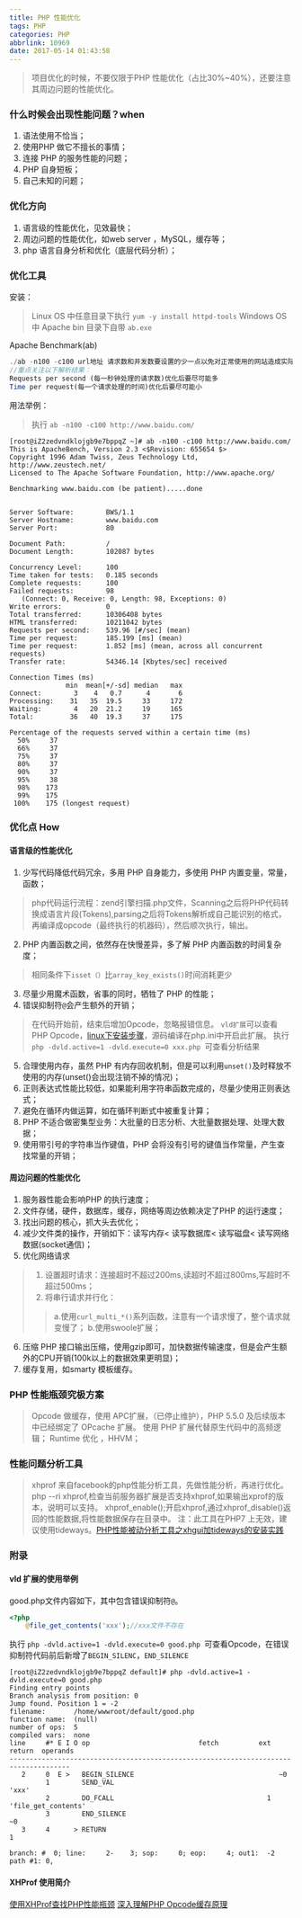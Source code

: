 ```yaml
---
title: PHP 性能优化
tags: PHP
categories: PHP
abbrlink: 10969
date: 2017-05-14 01:43:58
---
```


> 项目优化的时候，不要仅限于PHP 性能优化（占比30%~40%），还要注意其周边问题的性能优化。


### 什么时候会出现性能问题？when
1. 语法使用不恰当；
2. 使用PHP 做它不擅长的事情；
3. 连接 PHP 的服务性能的问题；
4. PHP 自身短板；
5. 自己未知的问题；

### 优化方向
1. 语言级的性能优化，见效最快；
2. 周边问题的性能优化，如web server ，MySQL，缓存等；
3. php 语言自身分析和优化（底层代码分析）；

### 优化工具 
安装：
> Linux OS 中任意目录下执行 `yum -y install httpd-tools`
> Windows OS 中 Apache bin 目录下自带 `ab.exe`

Apache Benchmark(ab) 
```php
./ab -n100 -c100 url地址 请求数和并发数要设置的少一点以免对正常使用的网站造成实际的影响
//重点关注以下解析结果：
Requests per second (每一秒钟处理的请求数)优化后要尽可能多
Time per request(每一个请求处理的时间)优化后要尽可能小

```
用法举例：
> 执行 `ab -n100 -c100 http://www.baidu.com/`

```
[root@iZ2zedvndklojgb9e7bppqZ ~]# ab -n100 -c100 http://www.baidu.com/
This is ApacheBench, Version 2.3 <$Revision: 655654 $>
Copyright 1996 Adam Twiss, Zeus Technology Ltd, http://www.zeustech.net/
Licensed to The Apache Software Foundation, http://www.apache.org/

Benchmarking www.baidu.com (be patient).....done


Server Software:        BWS/1.1
Server Hostname:        www.baidu.com
Server Port:            80

Document Path:          /
Document Length:        102087 bytes

Concurrency Level:      100
Time taken for tests:   0.185 seconds
Complete requests:      100
Failed requests:        98
   (Connect: 0, Receive: 0, Length: 98, Exceptions: 0)
Write errors:           0
Total transferred:      10306408 bytes
HTML transferred:       10211042 bytes
Requests per second:    539.96 [#/sec] (mean)
Time per request:       185.199 [ms] (mean)
Time per request:       1.852 [ms] (mean, across all concurrent requests)
Transfer rate:          54346.14 [Kbytes/sec] received

Connection Times (ms)
              min  mean[+/-sd] median   max
Connect:        3    4   0.7      4       6
Processing:    31   35  19.5     33     172
Waiting:        4   20  21.2     19     165
Total:         36   40  19.3     37     175

Percentage of the requests served within a certain time (ms)
  50%     37
  66%     37
  75%     37
  80%     37
  90%     37
  95%     38
  98%    173
  99%    175
 100%    175 (longest request)
```

### 优化点 How
#### 语言级的性能优化
1. 少写代码降低代码冗余，多用 PHP 自身能力，多使用 PHP 内置变量，常量，函数；
> php代码运行流程：zend引擎扫描.php文件，Scanning之后将PHP代码转换成语言片段(Tokens),parsing之后将Tokens解析成自己能识别的格式，再编译成opcode（最终执行的机器码），然后顺次执行，输出。

2. PHP 内置函数之间，依然存在快慢差异，多了解 PHP 内置函数的时间复杂度；
> 相同条件下`isset（）`比`array_key_exists()`时间消耗更少

3. 尽量少用魔术函数，省事的同时，牺牲了 PHP 的性能；
4. 错误抑制符`@`会产生额外的开销；
> 在代码开始前，结束后增加Opcode，忽略报错信息。
> `vld扩展`可以查看PHP Opcode，[linux下安装步骤](http://blog.csdn.net/21aspnet/article/details/7002644)，源码编译在php.ini中开启此扩展。
> 执行 `php -dvld.active=1 -dvld.execute=0 xxx.php `可查看分析结果

5. 合理使用内存，虽然 PHP 有内存回收机制，但是可以利用`unset()`及时释放不使用的内存(unset()会出现注销不掉的情况)；
6. 正则表达式性能比较低，如果能利用字符串函数完成的，尽量少使用正则表达式；
7. 避免在循环内做运算，如在循环判断式中被重复计算；
8. PHP 不适合做密集型业务：大批量的日志分析、大批量数据处理、处理大数据；
9. 使用带引号的字符串当作键值，PHP 会将没有引号的键值当作常量，产生查找常量的开销；

#### 周边问题的性能优化
1. 服务器性能会影响PHP 的执行速度；
2. 文件存储，硬件，数据库，缓存，网络等周边依赖决定了PHP 的运行速度；
3. 找出问题的核心，抓大头去优化；
4. 减少文件类的操作，开销如下：读写内存< 读写数据库< 读写磁盘< 读写网络数据(socket通信)；
5. 优化网络请求
> 1. 设置超时请求：连接超时不超过200ms,读超时不超过800ms,写超时不超过500ms；
> 2. 将串行请求并行化：
>> a.使用`curl_multi_*()`系列函数，注意有一个请求慢了，整个请求就变慢了；
>> b.使用swoole扩展；

6. 压缩 PHP 接口输出压缩，使用gzip即可，加快数据传输速度，但是会产生额外的CPU开销(100k以上的数据效果更明显)；
7. 缓存复用，如smarty 模板缓存。


### PHP 性能瓶颈究极方案
> Opcode 做缓存，使用 APC扩展，（已停止维护），PHP 5.5.0 及后续版本中已经绑定了 OPcache 扩展。
> 使用 PHP 扩展代替原生代码中的高频逻辑；
> Runtime 优化 ，HHVM；


### 性能问题分析工具
> xhprof 来自facebook的php性能分析工具，先做性能分析，再进行优化。php --ri xhprof,检查当前服务器扩展是否支持xhprof,如果输出xprof的版本，说明可以支持。
> xhprof_enable();开启xhprof,通过xhprof_disable()返回的性能数据,将性能数据保存在目录中。
> 注：此工具在PHP7 上无效，建议使用tideways。[PHP性能被动分析工具之xhgui加tideways的安装实践](https://segmentfault.com/a/1190000007580819)

### 附录
#### vld 扩展的使用举例
good.php文件内容如下，其中包含错误抑制符`@`。
```php
<?php
    @file_get_contents('xxx');//xxx文件不存在

```
执行 `php -dvld.active=1 -dvld.execute=0 good.php `可查看Opcode，在错误抑制符代码前后新增了`BEGIN_SILENC`，`END_SILENCE`
```
[root@iZ2zedvndklojgb9e7bppqZ default]# php -dvld.active=1 -dvld.execute=0 good.php 
Finding entry points
Branch analysis from position: 0
Jump found. Position 1 = -2
filename:       /home/wwwroot/default/good.php
function name:  (null)
number of ops:  5
compiled vars:  none
line     #* E I O op                           fetch          ext  return  operands
-------------------------------------------------------------------------------------
   2     0  E >   BEGIN_SILENCE                                    ~0      
         1        SEND_VAL                                                 'xxx'
         2        DO_FCALL                                      1          'file_get_contents'
         3        END_SILENCE                                              ~0
   3     4      > RETURN                                                   1

branch: #  0; line:     2-    3; sop:     0; eop:     4; out1:  -2
path #1: 0, 
```

#### XHProf 使用简介
[使用XHProf查找PHP性能瓶颈](https://segmentfault.com/a/1190000003509917)
[深入理解PHP Opcode缓存原理](https://blog.linuxeye.cn/361.html)